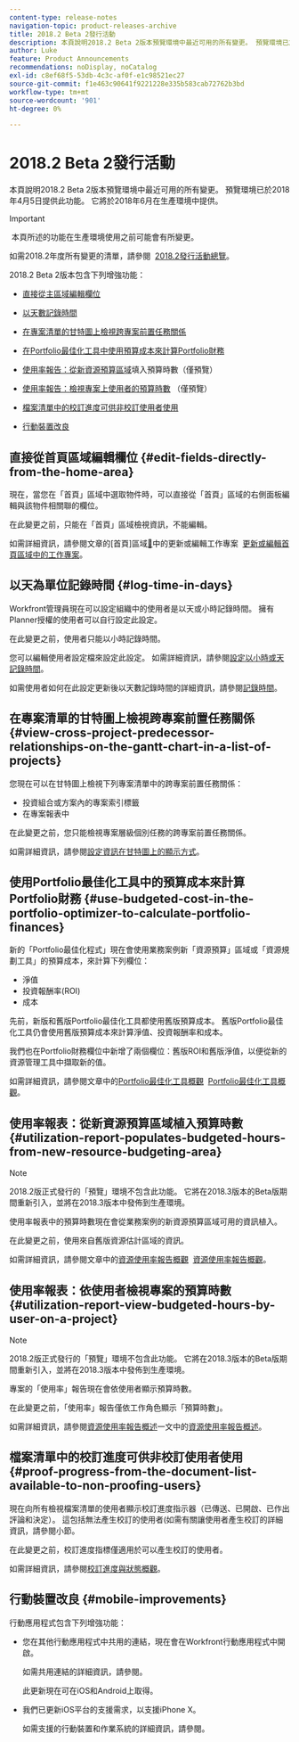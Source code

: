 ```yaml
---
content-type: release-notes
navigation-topic: product-releases-archive
title: 2018.2 Beta 2發行活動
description: 本頁說明2018.2 Beta 2版本預覽環境中最近可用的所有變更。 預覽環境已於2018年4月5日提供此功能。 它將於2018年6月在生產環境中提供。
author: Luke
feature: Product Announcements
recommendations: noDisplay, noCatalog
exl-id: c8ef68f5-53db-4c3c-af0f-e1c98521ec27
source-git-commit: f1e463c90641f9221228e335b583cab72762b3bd
workflow-type: tm+mt
source-wordcount: '901'
ht-degree: 0%

---
```


# 2018.2 Beta 2發行活動

本頁說明2018.2 Beta 2版本預覽環境中最近可用的所有變更。 預覽環境已於2018年4月5日提供此功能。 它將於2018年6月在生產環境中提供。

>[!IMPORTANT]
>
> 本頁所述的功能在生產環境使用之前可能會有所變更。

如需2018.2年度所有變更的清單，請參閱  [2018.2發行活動總覽](../../../../product-announcements/product-releases/quarterly-release-archive/2018.2-release-activity/2018-2-release-activity-overview.md)。

2018.2 Beta 2版本包含下列增強功能：

* [直接從主區域編輯欄位](#edit-fields-directly-from-the-home-area)
* [以天數記錄時間](#log-time-in-days)
* [在專案清單的甘特圖上檢視跨專案前置任務關係](#view-cross-project-predecessor-relationships-on-the-gantt-chart-in-a-list-of-projects)
* [在Portfolio最佳化工具中使用預算成本來計算Portfolio財務](#use-budgeted-cost-in-the-portfolio-optimizer-to-calculate-portfolio-finances)
* [使用率報告：從新資源預算區域](#utilization-report-populates-budgeted-hours-from-new-resource-budgeting-area)填入預算時數（僅預覽）

* [使用率報告：檢視專案上使用者的預算時數](#utilization-report-view-budgeted-hours-by-user-on-a-project) （僅預覽）

* [檔案清單中的校訂進度可供非校訂使用者使用](#proof-progress-from-the-document-list-available-to-non-proofing-users)
* [行動裝置改良](#mobile-improvements)

## 直接從首頁區域編輯欄位 {#edit-fields-directly-from-the-home-area}

現在，當您在「首頁」區域中選取物件時，可以直接從「首頁」區域的右側面板編輯與該物件相關聯的欄位。 

在此變更之前，只能在「首頁」區域檢視資訊，不能編輯。

如需詳細資訊，請參閱文章的[首頁]區域[&#128279;](../../../../workfront-basics/using-home/using-the-home-area/update-and-edit-work-item-home.md)中的更新或編輯工作專案  [更新或編輯首頁區域中的工作專案](../../../../workfront-basics/using-home/using-the-home-area/update-and-edit-work-item-home.md)。

## 以天為單位記錄時間 {#log-time-in-days}

Workfront管理員現在可以設定組織中的使用者是以天或小時記錄時間。 擁有Planner授權的使用者可以自行設定此設定。

在此變更之前，使用者只能以小時記錄時間。

您可以編輯使用者設定檔來設定此設定。 如需詳細資訊，請參閱[設定以小時或天記錄時間](../../../../timesheets/config-timesheet-prefs/config-time-logged-hrs-days.md)。

如需使用者如何在此設定更新後以天數記錄時間的詳細資訊，請參閱[記錄時間](../../../../timesheets/create-and-manage-timesheets/log-time.md)。

## 在專案清單的甘特圖上檢視跨專案前置任務關係 {#view-cross-project-predecessor-relationships-on-the-gantt-chart-in-a-list-of-projects}

您現在可以在甘特圖上檢視下列專案清單中的跨專案前置任務關係：

* 投資組合或方案內的專案索引標籤
* 在專案報表中

在此變更之前，您只能檢視專案層級個別任務的跨專案前置任務關係。

如需詳細資訊，請參閱[設定資訊在甘特圖上的顯示方式](../../../../manage-work/gantt-chart/use-the-gantt-chart/configure-info-on-gantt-chart.md)。 

## 使用Portfolio最佳化工具中的預算成本來計算Portfolio財務 {#use-budgeted-cost-in-the-portfolio-optimizer-to-calculate-portfolio-finances}

新的「Portfolio最佳化程式」現在會使用業務案例新「資源預算」區域或「資源規劃工具」的預算成本，來計算下列欄位：

* 淨值
* 投資報酬率(ROI)
* 成本

先前，新版和舊版Portfolio最佳化工具都使用舊版預算成本。 舊版Portfolio最佳化工具仍會使用舊版預算成本來計算淨值、投資報酬率和成本。

我們也在Portfolio財務欄位中新增了兩個欄位：舊版ROI和舊版淨值，以便從新的資源管理工具中擷取新的值。

如需詳細資訊，請參閱文章中的[Portfolio最佳化工具概觀](../../../../manage-work/portfolios/portfolio-optimizer/portfolio-optimizer-overview.md)  [Portfolio最佳化工具概觀](../../../../manage-work/portfolios/portfolio-optimizer/portfolio-optimizer-overview.md)。

## 使用率報表：從新資源預算區域植入預算時數 {#utilization-report-populates-budgeted-hours-from-new-resource-budgeting-area}

>[!NOTE]
>
>2018.2版正式發行的「預覽」環境不包含此功能。 它將在2018.3版本的Beta版期間重新引入，並將在2018.3版本中發佈到生產環境。 

使用率報表中的預算時數現在會從業務案例的新資源預算區域可用的資訊植入。

在此變更之前，使用來自舊版資源估計區域的資訊。

如需詳細資訊，請參閱文章中的[資源使用率報告概觀](../../../../reports-and-dashboards/reports/using-built-in-reports/resource-utilization-report.md)  [資源使用率報告概觀](../../../../reports-and-dashboards/reports/using-built-in-reports/resource-utilization-report.md)。

## 使用率報表：依使用者檢視專案的預算時數 {#utilization-report-view-budgeted-hours-by-user-on-a-project}

>[!NOTE]
>
>2018.2版正式發行的「預覽」環境不包含此功能。 它將在2018.3版本的Beta版期間重新引入，並將在2018.3版本中發佈到生產環境。 

專案的「使用率」報告現在會依使用者顯示預算時數。

在此變更之前，「使用率」報告僅依工作角色顯示「預算時數」。 

如需詳細資訊，請參閱[資源使用率報告概述](../../../../reports-and-dashboards/reports/using-built-in-reports/resource-utilization-report.md)一文中的[資源使用率報告概述](../../../../reports-and-dashboards/reports/using-built-in-reports/resource-utilization-report.md)。

## 檔案清單中的校訂進度可供非校訂使用者使用 {#proof-progress-from-the-document-list-available-to-non-proofing-users}

現在向所有檢視檔案清單的使用者顯示校訂進度指示器（已傳送、已開啟、已作出評論和決定）。 這包括無法產生校訂的使用者(如需有關讓使用者產生校訂的詳細資訊，請參閱小節。

在此變更之前，校訂進度指標僅適用於可以產生校訂的使用者。

如需詳細資訊，請參閱[校訂進度與狀態概觀](../../../../review-and-approve-work/proofing/proofing-overview/view-progress-status-proof.md)。

## 行動裝置改良 {#mobile-improvements}

行動應用程式包含下列增強功能：

* 您在其他行動應用程式中共用的連結，現在會在Workfront行動應用程式中開啟。

  如需共用連結的詳細資訊，請參閱。

  此更新現在可在iOS和Android上取得。

* 我們已更新iOS平台的支援需求，以支援iPhone X。

  如需支援的行動裝置和作業系統的詳細資訊，請參閱。 
